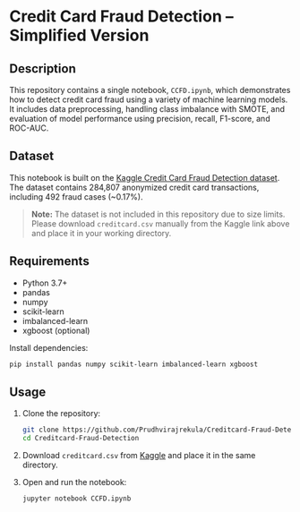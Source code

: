 # Credit Card Fraud Detection – Simplified Version

## Description

This repository contains a single notebook, `CCFD.ipynb`, which demonstrates how to detect credit card fraud using a variety of machine learning models. It includes data preprocessing, handling class imbalance with SMOTE, and evaluation of model performance using precision, recall, F1-score, and ROC-AUC.

## Dataset

This notebook is built on the [Kaggle Credit Card Fraud Detection dataset](https://www.kaggle.com/datasets/mlg-ulb/creditcardfraud?resource=download). The dataset contains 284,807 anonymized credit card transactions, including 492 fraud cases (\~0.17%).

> **Note:** The dataset is not included in this repository due to size limits. Please download `creditcard.csv` manually from the Kaggle link above and place it in your working directory.

## Requirements

* Python 3.7+
* pandas
* numpy
* scikit-learn
* imbalanced-learn
* xgboost (optional)

Install dependencies:

```bash
pip install pandas numpy scikit-learn imbalanced-learn xgboost
```

## Usage

1. Clone the repository:

   ```bash
   git clone https://github.com/Prudhvirajrekula/Creditcard-Fraud-Detection.git
   cd Creditcard-Fraud-Detection
   ```
2. Download `creditcard.csv` from [Kaggle](https://www.kaggle.com/datasets/mlg-ulb/creditcardfraud?resource=download) and place it in the same directory.
3. Open and run the notebook:

   ```bash
   jupyter notebook CCFD.ipynb
   ```
